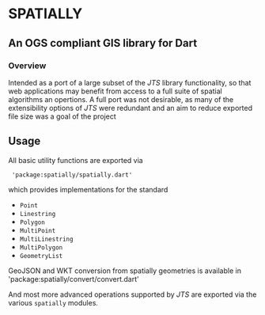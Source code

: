 # SPATIALLY
## An OGS compliant GIS library for Dart

### Overview

Intended as a port of a large subset of the *JTS* library functionality, so that
web applications may benefit from access to a full suite of spatial algorithms an
opertions. A full port was not desirable, as many of the extensibility options of
*JTS* were redundant and an aim to reduce exported file size was a goal of the project

## Usage

All basic utility functions are exported via 

     'package:spatially/spatially.dart'
     
which provides implementations for the standard 
* `Point`
* `Linestring`
* `Polygon`
* `MultiPoint`
* `MultiLinestring`
* `MultiPolygon`
* `GeometryList`

GeoJSON and WKT conversion from spatially geometries is available in
     'package:spatially/convert/convert.dart'
     
And most more advanced operations supported by *JTS* are exported via the 
various `spatially` modules.
